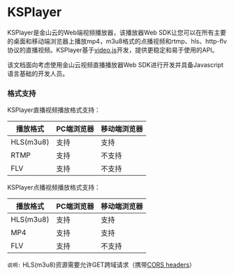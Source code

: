 # KSPlayer

KSPlayer是金山云的Web端视频播放器，该播放器Web SDK让您可以在所有主要的桌面和移动端浏览器上播放mp4，m3u8格式的点播视频和rtmp、hls、http-flv协议的直播视频。KSPlayer基于[video.js](http://videojs.com/)开发，提供更稳定和易于使用的API。

该文档面向考虑使用金山云视频直播播放器Web SDK进行开发并具备Javascript语言基础的开发人员。

### 格式支持

KSPlayer直播视频播放格式支持：

| 播放格式 | PC端浏览器 | 移动端浏览器 |
| --- | --- | --- |
| HLS\(m3u8\) | 支持 | 支持 |
| RTMP | 支持 | 不支持 |
| FLV | 支持 | 不支持 |

KSPlayer点播视频播放格式支持：

| 播放格式 | PC端浏览器 | 移动端浏览器 |
| --- | --- | --- |
| HLS\(m3u8\) | 支持 | 支持 |
| MP4 | 支持 | 支持 |
| FLV | 支持 | 不支持 |

`说明:` HLS(m3u8)资源需要允许GET跨域请求（携带[CORS headers](https://developer.mozilla.org/en-US/docs/Web/HTTP/Access_control_CORS)）

